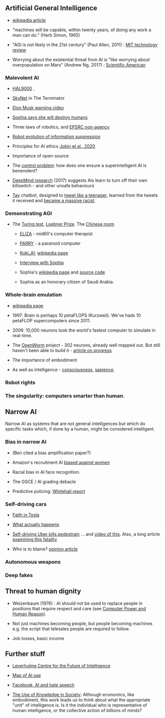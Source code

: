 
## Artificial General Intelligence

- [wikipedia article](https://en.wikipedia.org/wiki/Artificial_general_intelligence)

- "machines will be capable, within twenty years, of doing any work a man can do." (Herb Simon, 1965)

- "AGI is not likely in the 21st century" (Paul Allen, 2011) : [MIT technology review](https://www.technologyreview.com/2011/10/12/190773/paul-allen-the-singularity-isnt-near/)

- Worrying about the existential threat from AI is "like worrying about overpopulation on Mars" (Andrew Ng, 2017) : [Scientific American](https://www.scientificamerican.com/article/artificial-intelligence-is-not-a-threat-mdash-yet/)

### Malevolent AI

  - [HAL9000](https://www.youtube.com/watch?v=ARJ8cAGm6JE&t=48s) , 
  
  - [SkyNet](https://www.youtube.com/watch?v=1UZeHJyiMG8) in The Terminator

 - [Elon Musk warning video](https://www.youtube.com/watch?v=9jkRcrM6XKA&t=415s)
 
 - [Sophia says she will destroy humans](https://www.youtube.com/watch?v=W0_DPi0PmF0)
 
 - Three laws of robotics, and [EPSRC non-agency](https://web.archive.org/web/20180401004346/https://www.epsrc.ac.uk/research/ourportfolio/themes/engineering/activities/principlesofrobotics/)
 
 - [Robot evolution of information suppression](https://www.pnas.org/doi/pdf/10.1073/pnas.0903152106)
 
 - Principles for AI ethics [Jobin et al., 2020](https://arxiv.org/pdf/1906.11668.pdf)
 
 - Importance of open-source

 - The [control problem](https://en.wikipedia.org/wiki/AI_alignment): how does one ensure a superintelligent AI is benevolent?

- [DeepMind research](https://deepmind.com/blog/article/specifying-ai-safety-problems) (2017) suggests AIs learn to turn off their own killswitch - and other unsafe behaviours

- [Tay](https://en.wikipedia.org/wiki/Tay_(bot)) chatbot, designed to [tweet like a teenager](https://www.youtube.com/watch?v=v6sEcfxsF2E), learned from the tweets it received and [became a massive racist](https://www.youtube.com/watch?v=eTdyucscPnQ). 

### Demonstrating AGI

 - The [Turing test](https://en.wikipedia.org/wiki/Turing_test), [Loebner Prize](https://en.wikipedia.org/wiki/Kuki_AI). The [Chinese room](https://en.wikipedia.org/wiki/Chinese_room)
 
     - [ELIZA](https://en.wikipedia.org/wiki/ELIZA) - mid60's computer therapist

     - [PARRY](https://en.wikipedia.org/wiki/Kenneth_Colby#PARRY:_A_Computer_Model_of_Paranoia) - a paranoid computer

     - [Kuki_AI](https://chat.kuki.ai/chat); [wikipedia page](https://en.wikipedia.org/wiki/Kuki_AI)
	 
	 - [Interview with Sophia](https://www.youtube.com/watch?v=Sq36J9pNaEo)
	 
	 - Sophia's [wikipedia page](https://en.wikipedia.org/wiki/Sophia_(robot)) and [source code](https://github.com/hansonrobotics) 
	 
	 - Sophia as an honorary citizen of Saudi Arabia.

###  Whole-brain emulation

- [wikipedia page](https://en.wikipedia.org/wiki/Artificial_general_intelligence#Whole_brain_emulation)

- 1997: Brain is perhaps 10 petaFLOPS (Kurzweil). We've hads 10 petaFLOP supercomputers since 2011.

- 2006: 10,000 neurons took the world's fastest computer to simulate in real-time.

- The [OpenWorm](https://en.wikipedia.org/wiki/OpenWorm) project - 302 neurons, already well mapped out. But still haven't been able to build it - [article on progress](https://www.lesswrong.com/posts/mHqQxwKuzZS69CXX5/whole-brain-emulation-no-progress-on-c-elgans-after-10-years)

- The importance of embodiment

- As well as intelligence - [consciousness](https://en.wikipedia.org/wiki/Consciousness), [sapience](https://en.wikipedia.org/wiki/Sapience).

### Robot rights

### The singularity: computers smarter than human. 


 
## Narrow AI

Narrow AI as systems that are not general intelligences but which do specific tasks which, if done by a human, might be considered intelligent. 

### Bias in narrow AI 
 
   - (Ben cited a bias amplification paper?)
 
   - Amazon's recruitment AI [biased against women](https://www.reuters.com/article/us-amazon-com-jobs-automation-insight-idUSKCN1MK08G)
 
   - Racial bias in AI face recognition.
 
   - The GSCE / AI grading debacle
 
   - Predictive policing: [Whitehall report](https://static.rusi.org/201809_whr_3-18_machine_learning_algorithms.pdf.pdf)


### Self-driving cars

- [Faith in Tesla](https://www.youtube.com/watch?v=qnZHRupjl5E)

- [What actually happens](https://www.youtube.com/watch?v=815fsWXerIg)

- [Self-driving Uber kills pedestrain](https://www.theguardian.com/technology/2018/mar/19/uber-self-driving-car-kills-woman-arizona-tempe) ... and [video of this](https://www.youtube.com/watch?v=R8Up9Ph_a0Y). Also, a long article [examining this fatality](https://en.wikipedia.org/wiki/Death_of_Elaine_Herzberg)

- Who is to blame? [opinion article](https://futurism.com/who-responsible-when-self-driving-car-accident)

### Autonomous weapons



### Deep fakes
 
 



## Threat to human dignity

   - Weizenbaum (1976) : AI should not be used to replace people in positions that require respect and care (see [Computer Power and Human Reason](https://en.wikipedia.org/wiki/Computer_Power_and_Human_Reason)). 

   - Not just machines becoming people, but people becoming machines e.g. the script that telesales people are required to follow.

   - Job losses, basic income
   
   
## Further stuff

- [Leverhulme Centre for the Future of Intelligence](https://en.wikipedia.org/wiki/Leverhulme_Centre_for_the_Future_of_Intelligence)

- [Map of AI use](https://map.ai-global.org/)

- [Facebook, AI and hate speech](https://www.technologyreview.com/2021/03/11/1020600/facebook-responsible-ai-misinformation/)

- [The Use of Knowledge in Society](https://en.wikipedia.org/wiki/The_Use_of_Knowledge_in_Society): Although economics, like embodiment, this work leads us to think about what the appropriate "unit" of intelligence is. Is it the individual who is representative of human intelligence, or the collective action of billions of minds?
